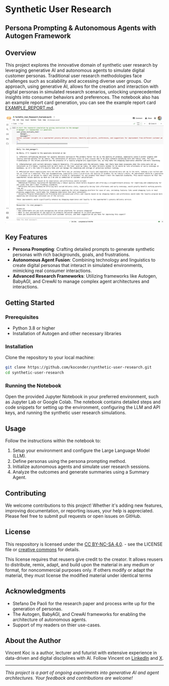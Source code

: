 # Synthetic User Research
## Persona Prompting & Autonomous Agents with Autogen Framework

## Overview

This project explores the innovative domain of synthetic user research by leveraging generative AI and autonomous agents to simulate digital customer personas. Traditional user research methodologies face challenges such as scalability and accessing diverse user groups. Our approach, using generative AI, allows for the creation and interaction with digital personas in simulated research scenarios, unlocking unprecedented insights into consumer behaviors and preferences. The notebook also has an example report card generation, you can see the example report card [EXAMPLE_REPORT.md](EXAMPLE_REPORT.md).

![Visual depiction of simulated user research session](screenshot.png)

## Key Features

- **Persona Prompting**: Crafting detailed prompts to generate synthetic personas with rich backgrounds, goals, and frustrations.
- **Autonomous Agent Fusion**: Combining technology and linguistics to create digital personas that interact in simulated environments, mimicking real consumer interactions.
- **Advanced Research Frameworks**: Utilizing frameworks like Autogen, BabyAGI, and CrewAI to manage complex agent architectures and interactions.

## Getting Started

### Prerequisites

- Python 3.8 or higher
- Installation of Autogen and other necessary libraries

### Installation

Clone the repository to your local machine:

```bash
git clone https://github.com/koconder/synthetic-user-research.git
cd synthetic-user-research
```

### Running the Notebook

Open the provided Jupyter Notebook in your preferred environment, such as Jupyter Lab or Google Colab. The notebook contains detailed steps and code snippets for setting up the environment, configuring the LLM and API keys, and running the synthetic user research simulations.

## Usage

Follow the instructions within the notebook to:

1. Setup your environment and configure the Large Language Model (LLM).
2. Define personas using the persona prompting method.
3. Initialize autonomous agents and simulate user research sessions.
4. Analyze the outcomes and generate summaries using a Summary Agent.

## Contributing

We welcome contributions to this project! Whether it's adding new features, improving documentation, or reporting issues, your help is appreciated. Please feel free to submit pull requests or open issues on GitHub.

## License

This respository is licensed under the [CC BY-NC-SA 4.0](LICENSE). - see the LICENSE file or [creative commons](http://creativecommons.org/licenses/by-nc-sa/4.0/) for details.

This license requires that reusers give credit to the creator. It allows reusers to distribute, remix, adapt, and build upon the material in any medium or format, for noncommercial purposes only. If others modify or adapt the material, they must license the modified material under identical terms

## Acknowledgments

- Stefano De Paoli for the research paper and process write up for the generation of personas.
- The Autogen, BabyAGI, and CrewAI frameworks for enabling the architecture of autonomous agents.
- Support of my readers on thier use-cases.

## About the Author

Vincent Koc is a author, lecturer and futurist with extensive experience in data-driven and digital disciplines with AI. Follow Vincent on [LinkedIn](https://www.linkedin.com/in/vincentkoc) and [X](https://twitter.com/koconder).

---

*This project is a part of ongoing experiments into generative AI and agent architectures. Your feedback and contributions are welcome!*
